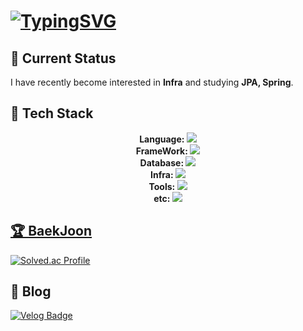 # [![TypingSVG](https://readme-typing-svg.demolab.com?lines=Hello!+You're+Welcome+To+My+Profile;My+Name+Is+Jang+Woo+Jin+From+Korea)](https://git.io/typing-svg)

## 👋 Current Status

I have recently become interested in **Infra** and studying **JPA, Spring**.

## 💪 Tech Stack
<p align="center">
  <b>Language: </b>
  <a href="https://skillicons.dev">
    <img src="https://skillicons.dev/icons?i=java,python,c" />
  </a>
  </br>
  <b>FrameWork: </b>
  <a href="https://skillicons.dev">
    <img src="https://skillicons.dev/icons?i=spring,django,flask" />
  </a>
  </br>
  <b>Database: </b>
  <a href="https://skillicons.dev">
    <img src="https://skillicons.dev/icons?i=mysql,postgres,sqlite" />
  </a>
  </br>
  <b>Infra: </b>
  <a href="https://skillicons.dev">
    <img src="https://skillicons.dev/icons?i=aws,linux,docker" />
  </a>
  </br>
  <b>Tools: </b>
  <a href="https://skillicons.dev">
    <img src="https://skillicons.dev/icons?i=github,idea,discord,notion,postman,vscode,git" />
  </a>
  </br>
  <b>etc: </b>
  <a href="https://skillicons.dev">
    <img src="https://skillicons.dev/icons?i=arduino,figma,pycharm" />
</p>

## 🏆 BaekJoon

[![Solved.ac Profile](http://mazassumnida.wtf/api/v2/generate_badge?boj=dnwls16071)](https://solved.ac/dnwls16071/)

## 📩 Blog
[![Velog Badge](https://img.shields.io/badge/-Velog-20c997?logo=Vimeo&logoColor=white)](https://velog.io/@@dnwls4659)
